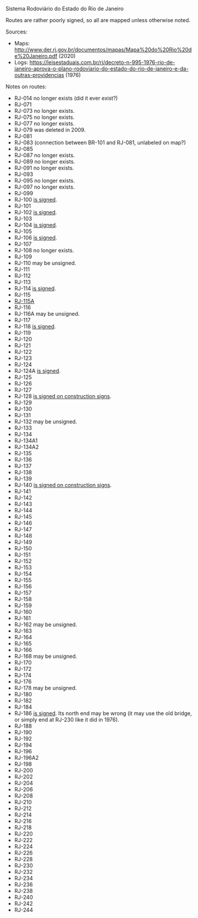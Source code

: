 Sistema Rodoviário do Estado do Rio de Janeiro

Routes are rather poorly signed, so all are mapped unless otherwise noted.

Sources:
* Maps: http://www.der.rj.gov.br/documentos/mapas/Mapa%20do%20Rio%20de%20Janeiro.pdf (2020)
* Logs: https://leisestaduais.com.br/rj/decreto-n-995-1976-rio-de-janeiro-aprova-o-plano-rodoviario-do-estado-do-rio-de-janeiro-e-da-outras-providencias (1976)

Notes on routes:
* RJ-014 no longer exists (did it ever exist?)
* RJ-071 
* RJ-073 no longer exists.
* RJ-075 no longer exists.
* RJ-077 no longer exists.
* RJ-079 was deleted in 2009.
* RJ-081 
* RJ-083 (connection between BR-101 and RJ-081, unlabeled on map?)
* RJ-085 
* RJ-087 no longer exists.
* RJ-089 no longer exists.
* RJ-091 no longer exists.
* RJ-093 
* RJ-095 no longer exists.
* RJ-097 no longer exists.
* RJ-099 
* RJ-100 [is signed](https://www.google.com/maps/@-22.8915036,-42.9875819,3a,15y,203.84h,89.68t/data=!3m6!1e1!3m4!1snmi_BwXXqbps2diCsH2_hQ!2e0!7i16384!8i8192?entry=ttu).
* RJ-101 
* RJ-102 [is signed](https://www.google.com/maps/@-22.9371184,-42.674832,3a,15y,69.88h,89.64t/data=!3m6!1e1!3m4!1sCsvLSdoAOoPG5BgaRdKsrQ!2e0!7i16384!8i8192?entry=ttu).
* RJ-103 
* RJ-104 [is signed](https://www.google.com/maps/@-22.8817636,-43.077656,3a,15.6y,104.31h,108.67t/data=!3m6!1e1!3m4!1ssMuQw9ltwy-j_kifGx6zIw!2e0!7i16384!8i8192?entry=ttu).
* RJ-105 
* RJ-106 [is signed](https://www.google.com/maps/@-22.8558344,-43.0247374,3a,21.5y,27.12h,103.54t/data=!3m6!1e1!3m4!1smyggWCQeJjQwIU6jEEVToQ!2e0!7i16384!8i8192?entry=ttu).
* RJ-107 
* RJ-108 no longer exists.
* RJ-109 
* RJ-110 may be unsigned.
* RJ-111 
* RJ-112 
* RJ-113 
* RJ-114 [is signed](https://www.google.com/maps/@-22.9030572,-42.8011012,3a,29.8y,327.86h,84.22t/data=!3m6!1e1!3m4!1sV1S9TVvBVefRGGK7ZQKuGA!2e0!7i16384!8i8192?entry=ttu).
* RJ-115
* [RJ-115A](https://leisestaduais.com.br/rj/decreto-n-42479-2010-rio-de-janeiro-altera-o-anexo-i-do-decreto-n-995-de-16-de-novembro-de-1976-e-da-outras-providencias) 
* RJ-116 
* RJ-116A may be unsigned. 
* RJ-117 
* RJ-118 [is signed](https://www.google.com/maps/@-22.9371184,-42.674832,3a,15y,69.88h,89.64t/data=!3m6!1e1!3m4!1sCsvLSdoAOoPG5BgaRdKsrQ!2e0!7i16384!8i8192?entry=ttu).
* RJ-119 
* RJ-120 
* RJ-121 
* RJ-122 
* RJ-123 
* RJ-124 
* RJ-124A [is signed](https://www.google.com/maps/@-22.8154054,-42.387776,3a,41.3y,124.45h,95.97t/data=!3m6!1e1!3m4!1sbJjU-W6OY-CxypyWDzrhPw!2e0!7i16384!8i8192?entry=ttu).
* RJ-125
* RJ-126 
* RJ-127 
* RJ-128 [is signed on construction signs](https://www.google.com/maps/@-22.803147,-42.4625932,3a,22.3y,246.25h,91.94t/data=!3m6!1e1!3m4!1szJhxBj4-Lwgk0Ogh4deqqg!2e0!7i16384!8i8192?entry=ttu).
* RJ-129 
* RJ-130 
* RJ-131 
* RJ-132 may be unsigned.
* RJ-133 
* RJ-134 
* RJ-134A1 
* RJ-134A2
* RJ-135 
* RJ-136 
* RJ-137 
* RJ-138 
* RJ-139 
* RJ-140 [is signed on construction signs](https://www.google.com/maps/@-22.8398927,-42.1446447,3a,15y,42.24h,90.88t/data=!3m6!1e1!3m4!1sN9CdlojoZLHcd6eMs22zBA!2e0!7i16384!8i8192?entry=ttu).
* RJ-141 
* RJ-142 
* RJ-143 
* RJ-144 
* RJ-145 
* RJ-146 
* RJ-147 
* RJ-148 
* RJ-149 
* RJ-150 
* RJ-151 
* RJ-152 
* RJ-153 
* RJ-154 
* RJ-155 
* RJ-156 
* RJ-157 
* RJ-158 
* RJ-159 
* RJ-160
* RJ-161 
* RJ-162 may be unsigned.
* RJ-163 
* RJ-164 
* RJ-165 
* RJ-166 
* RJ-168 may be unsigned.
* RJ-170 
* RJ-172 
* RJ-174 
* RJ-176 
* RJ-178 may be unsigned.
* RJ-180 
* RJ-182 
* RJ-184 
* RJ-186 [is signed](https://www.google.com/maps/@-21.1382255,-41.6632206,3a,38y,167.41h,92.53t/data=!3m6!1e1!3m4!1s6J96T22rHCzHpMdP920Oew!2e0!7i16384!8i8192?entry=ttu). Its north end may be wrong (it may use the old bridge, or simply end at RJ-230 like it did in 1976).
* RJ-188 
* RJ-190 
* RJ-192 
* RJ-194 
* RJ-196 
* RJ-196A2 
* RJ-198 
* RJ-200 
* RJ-202 
* RJ-204 
* RJ-206 
* RJ-208 
* RJ-210 
* RJ-212 
* RJ-214 
* RJ-216 
* RJ-218 
* RJ-220 
* RJ-222 
* RJ-224 
* RJ-226 
* RJ-228 
* RJ-230 
* RJ-232 
* RJ-234 
* RJ-236 
* RJ-238 
* RJ-240 
* RJ-242 
* RJ-244 
